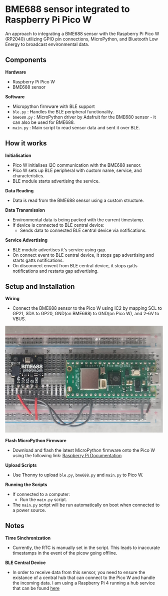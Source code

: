 # BME688 sensor integrated to Raspberry Pi Pico W

An approach to integrating a BME688 sensor with the Raspberry Pi Pico W (RP2040) utilizing GPIO pin connections, MicroPython, and Bluetooth Low Energy to broadcast environmental data.

## Components

**Hardware**
- Raspberry Pi Pico W
- BME688 sensor

**Software**
- Micropython firmware with BLE support
- `ble.py` : Handles the BLE peripheral functionality.
- `bme680.py` : MicroPython driver by Adafruit for the BME680 sensor - it can also be used for BME688.
- `main.py` : Main script to read sensor data and sent it over BLE.

## How it works

**Initialisation**
- Pico W initialises I2C communication with the BME688 sensor.
- Pico W sets up BLE peripheral with custom name, service, and characteristics.
- BLE module starts advertising the service.

**Data Reading**
- Data is read from the BME688 sensor using a custom structure.

**Data Transmission**
- Environmental data is being packed with the current timestamp.
- If device is connected to BLE central device:
  - Sends data to connected BLE central device via notifications.
    
**Service Advertising**
- BLE module advertises it's service using gap.
- On connect event to BLE central device, it stops gap advertising and starts gatts notifications.
- On disconnect envent from BLE central device, it stops gatts notifications and restarts gap advertising.

## Setup and Installation

**Wiring**
- Connect the BME688 sensor to the Pico W using IC2 by mapping SCL to GP21, SDA to GP20, GND(on BME688) to GND(on Pico W), and 2-6V to VBUS.
<img src="../../assets/PicoWHwiring.png" />

**Flash MicroPython Firmware**
- Download and flash the latest MicroPython firmware onto the Pico W using the following link: <a href="https://www.raspberrypi.com/documentation/microcontrollers/micropython.html#what-is-micropython">Raspberry Pi Documentation</a>

**Upload Scripts**
- Use Thonny to upload `ble.py`, `bme688.py` and `main.py` to Pico W.

**Running the Scripts**
- If connected to a computer:
   - Run the `main.py` script.
- The `main.py` script will be run automatically on boot when connected to a power source.

## Notes

**Time Sinchronization**
- Currently, the RTC is manually set in the script. This leads to inaccurate timestamps in the event of the picow going offline.
   
**BLE Central Device**
- In order to receive data from this sensor, you need to ensure the existance of a central hub that can connect to the Pico W and handle the incoming data. I am using a Raspberry Pi 4 running a hub service that can be found <a href="../../hub/hub"> here </a>
